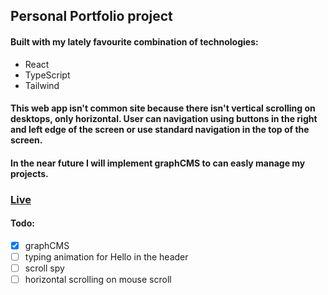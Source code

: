 ## Personal Portfolio project
#### Built with my lately favourite combination of technologies:
- React
- TypeScript
- Tailwind

#### This web app isn't common site because there isn't vertical scrolling on desktops, only horizontal. User can navigation using buttons in the right and left edge of the screen or use standard navigation in the top of the screen.
#### In the near future I will implement graphCMS to can easly manage my projects.
### [Live](https://portfolio-wojtek.vercel.app/)

#### Todo:
- [x] graphCMS
- [ ] typing animation for Hello in the header
- [ ] scroll spy
- [ ] horizontal scrolling on mouse scroll
